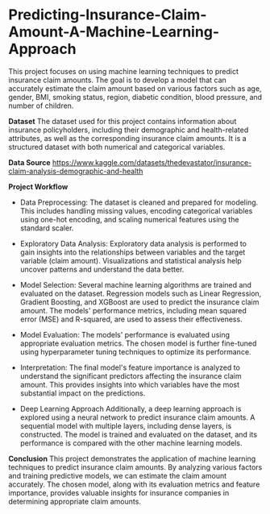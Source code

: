 # Predicting-Insurance-Claim-Amount-A-Machine-Learning-Approach

This project focuses on using machine learning techniques to predict insurance claim amounts. The goal is to develop a model that can accurately estimate the claim amount based on various factors such as age, gender, BMI, smoking status, region, diabetic condition, blood pressure, and number of children.

**Dataset**
The dataset used for this project contains information about insurance policyholders, including their demographic and health-related attributes, as well as the corresponding insurance claim amounts. It is a structured dataset with both numerical and categorical variables.

**Data Source**
https://www.kaggle.com/datasets/thedevastator/insurance-claim-analysis-demographic-and-health

**Project Workflow**
- Data Preprocessing: The dataset is cleaned and prepared for modeling. This includes handling missing values, encoding categorical variables using one-hot encoding, and scaling numerical features using the standard scaler.

- Exploratory Data Analysis: Exploratory data analysis is performed to gain insights into the relationships between variables and the target variable (claim amount). Visualizations and statistical analysis help uncover patterns and understand the data better.

- Model Selection: Several machine learning algorithms are trained and evaluated on the dataset. Regression models such as Linear Regression, Gradient Boosting, and XGBoost are used to predict the insurance claim amount. The models' performance metrics, including mean squared error (MSE) and R-squared, are used to assess their effectiveness.

- Model Evaluation: The models' performance is evaluated using appropriate evaluation metrics. The chosen model is further fine-tuned using hyperparameter tuning techniques to optimize its performance.

- Interpretation: The final model's feature importance is analyzed to understand the significant predictors affecting the insurance claim amount. This provides insights into which variables have the most substantial impact on the predictions.

- Deep Learning Approach
Additionally, a deep learning approach is explored using a neural network to predict insurance claim amounts. A sequential model with multiple layers, including dense layers, is constructed. The model is trained and evaluated on the dataset, and its performance is compared with the other machine learning models.

**Conclusion**
This project demonstrates the application of machine learning techniques to predict insurance claim amounts. By analyzing various factors and training predictive models, we can estimate the claim amount accurately. The chosen model, along with its evaluation metrics and feature importance, provides valuable insights for insurance companies in determining appropriate claim amounts.




